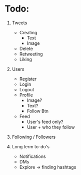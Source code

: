# Todo:

1. Tweets
    - Creating
        - Text
        - Image
    - Delete
    - Retweeting
    - Liking

2. Users
    - Register
    - Login
    - Logout
    - Profile
        - Image?
        - Text?
        - Follow Btn
    - Feed
        - User's feed only?
        - User + who they follow

3. Following / Followers



4. Long term to-do's
    - Notifications
    - DMs
    - Explore -> finding hashtags 
